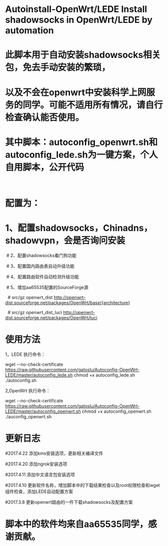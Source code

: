 # Autoinstall-OpenWrt/LEDE    Install shadowsocks in OpenWrt/LEDE by automation

# 此脚本用于自动安装shadowsocks相关包，免去手动安装的繁琐，

# 以及不会在openwrt中安装科学上网服务的同学。可能不适用所有情况，请自行检查确认能否使用。

# 其中脚本：autoconfig_openwrt.sh和autoconfig_lede.sh为一键方案，个人自用脚本，公开代码

  
  # 配置为：
  
  # 1、配置shadowsocks，Chinadns，shadowvpn，会是否询问安装
  
  # 2、配置shadowsocks看门狗功能
  
  # 3、配置国内路由表自动升级功能
  
  # 4、配置路由软件自动检测升级功能
  
  # 5、增加aa65535配置的SourceForge源
  
    # src/gz openwrt_dist http://openwrt-dist.sourceforge.net/packages/OpenWrt/base/{architecture}
    
    # src/gz openwrt_dist_luci http://openwrt-dist.sourceforge.net/packages/OpenWrt/luci
    
# 使用方法

1，LEDE
执行命令：

wget --no-check-certificate https://raw.githubusercontent.com/gatoslu/Autoconfig-OpenWrt-LEDE/master/autoconfig_lede.sh
chmod +x autoconfig_lede.sh
./autoconfig.sh

2,OpenWrt
执行命令：

wget --no-check-certificate https://raw.githubusercontent.com/gatoslu/Autoconfig-OpenWrt-LEDE/master/autoconfig_openwrt.sh
chmod +x autoconfig_openwrt.sh
./auconfig_openwrt.sh







# 更新日志

#2017.4.22 添加kms安装选项，更新相关编译文件

#2017.4.20 添加ngrok安装选项

#2017.4.11 添加中文语言包安装选项

#2017.4.10 更新软件名称，增加脚本中的下载结果检查以及root权限检查和wget组件检查，添加LEDE自动配置方案

#2017.3.8 更新openwrt路由的一件下载shadowsocks及配置方案


# 脚本中的软件均来自aa65535同学，感谢贡献。
